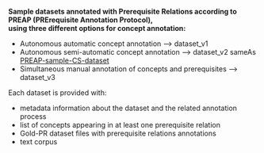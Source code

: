 **Sample datasets annotated with Prerequisite Relations according to  PREAP (PRErequisite Annotation Protocol),**\
**using three different options for concept annotation:**

- Autonomous automatic concept annotation --> dataset_v1
- Autonomous semi-automatic concept annotation --> dataset_v2 sameAs [PREAP-sample-CS-dataset](https://github.com/IntAIEdu/PRAT/tree/main/data/case-study-annotation/PREAP-sample-CS-dataset)
- Simultaneous manual annotation of concepts and prerequisites --> dataset_v3

Each dataset is provided with: 
- metadata information about the dataset and the related annotation process
- list of concepts appearing in at least one prerequisite relation
- Gold-PR dataset files with prerequisite relations annotations
- text corpus
